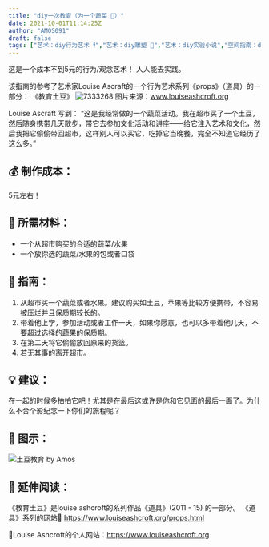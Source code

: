 ```yaml
---
title: "diy一次教育（为一个蔬菜 🥔）"
date: 2021-10-01T11:14:25Z
author: "AMOS091"
draft: false
tags: ["艺术：diy行为艺术 🕴","艺术：diy雕塑 🗿","艺术：diy实验小说","空间指南：diy学校 🏫","diy一个人就可以完成的前卫艺术","diy一个超低成本的艺术作品","觉察：diy一种听👂","diy一种互动：物体的意义"]
---
```


这是一个成本不到5元的行为/观念艺术！ 人人能去实践。

该指南的参考了艺术家Louise Ascraft的一个行为艺术系列《props》（道具）的一部分： 《教育土豆》
 ![7333268](https://user-images.githubusercontent.com/91636953/135608670-06c2fad6-b52e-4b41-b5c5-e84c96f39164.jpg)
图片来源：www.louiseashcroft.org

Louise Ascraft 写到：
“这是我经常做的一个蔬菜活动。我在超市买了一个土豆，然后随身携带几天散步，带它去参加文化活动和讲座——给它注入艺术和文化，然后我把它偷偷带回超市，这样别人可以买它，吃掉它当晚餐，完全不知道它经历了这么多。”

## 💰 制作成本：
5元左右！

## 🔧 所需材料：
- 一个从超市购买的合适的蔬菜/水果
- 一个放你选的蔬菜/水果的包或者口袋

## 📖 指南：
1.	从超市买一个蔬菜或者水果。建议购买如土豆，苹果等比较方便携带，不容易被压烂并且保质期较长的。
2.	带着他上学，参加活动或者工作一天，如果你愿意，也可以多带着他几天，不要超过选择的蔬果的保质期。
3.	在第二天将它偷偷放回原来的货篮。
4.	若无其事的离开超市。

## 💡 建议：
在一起的时候多拍拍它吧！尤其是在最后这或许是你和它见面的最后一面了。为什么不合个影纪念一下你们的旅程呢？

## 🥸 图示：
![土豆教育](https://user-images.githubusercontent.com/91636953/135610840-57624412-48fc-42ae-a7a1-c25c7d61f4cd.jpg)
by Amos

## 👀 延伸阅读：
《教育土豆》是louise ashcroft的系列作品《道具》(2011 - 15) 的一部分。
《道具》系列的网站🔗 https://www.louiseashcroft.org/props.html     

🔗Louise Ashcroft的个人网站：https://www.louiseashcroft.org

